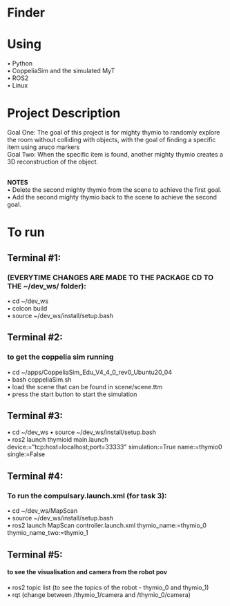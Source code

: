 # Finder

# Using 
• Python <br>
• CoppeliaSim and the simulated MyT <br>
• ROS2 <br>
• Linux <br>


# Project Description
Goal One: The goal of this project is for mighty thymio to randomly explore the room without colliding with objects, with the goal of finding a specific item using aruco markers <br>
Goal Two: When the specific item is found, another mighty thymio creates a 3D reconstruction of the object.<br><br>


**NOTES** <br>
•	Delete the second mighty thymio from the scene to achieve the first goal. <br>
•	Add the second mighty thymio back to the scene to achieve the second goal. <br>


# To run 
## Terminal #1:
### (EVERYTIME CHANGES ARE MADE TO THE PACKAGE CD TO THE ~/dev_ws/ folder): <br>
•	cd ~/dev_ws <br>
• colcon build <br>
•	source ~/dev_ws/install/setup.bash <br>


## Terminal #2:
### to get the coppelia sim running
•	cd ~/apps/CoppeliaSim_Edu_V4_4_0_rev0_Ubuntu20_04<br>
•	bash coppeliaSim.sh <br>
•	load the scene that can be found in scene/scene.ttm <br>
•	press the start button to start the simulation <br>


## Terminal #3:
•	cd ~/dev_ws
•	source ~/dev_ws/install/setup.bash <br>
•	ros2 launch thymioid main.launch device:="tcp:host=localhost;port=33333" simulation:=True name:=thymio0 single:=False  <br>


## Terminal #4:
### To run the compulsary.launch.xml (for task 3):
•	cd ~/dev_ws/MapScan<br>
• source ~/dev_ws/install/setup.bash <br>
• ros2 launch MapScan controller.launch.xml thymio_name:=thymio_0 thymio_name_two:=thymio_1<br>


## Terminal #5:
#### to see the visualisation and camera from the robot pov
•	ros2 topic list (to see the topics of the robot - thymio_0 and thymio_1) <br>
•	rqt (change between /thymio_1/camera and /thymio_0/camera)
